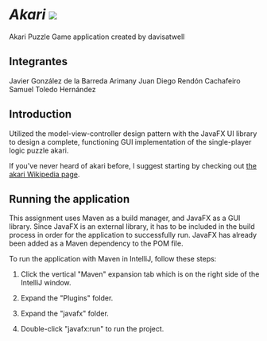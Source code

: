 # *Akari* <img src = "https://play-lh.googleusercontent.com/vEzsiNxeZyGvdmc29HTRcL3kiay7Idv0PR9uKvJXPzVi4mZUdqJNiufPkQCtrAoiVA=w50-h100-rw"/>
Akari Puzzle Game application created by davisatwell
## Integrantes

Javier González de la Barreda Arimany 
Juan Diego Rendón Cachafeiro
Samuel Toledo Hernández

## Introduction

Utilized the model-view-controller design pattern with the JavaFX UI library to design a complete, functioning GUI implementation of the single-player logic puzzle akari.

If you've never heard of akari before, I suggest starting by checking out [the akari Wikipedia page](https://en.wikipedia.org/wiki/Light_Up_(puzzle)).

## Running the application

This assignment uses Maven as a build manager, and JavaFX as a GUI library. Since JavaFX is an external library, it has to be included in the build process in order for the application to successfully run. JavaFX has already been added as a Maven dependency to the POM file.

To run the application with Maven in IntelliJ, follow these steps:

1. Click the vertical "Maven" expansion tab which is on the right side of the IntelliJ window.

2. Expand the "Plugins" folder.

3. Expand the "javafx" folder.

4. Double-click "javafx:run" to run the project.
